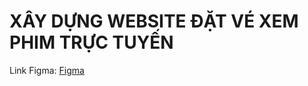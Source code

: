 # XÂY DỰNG WEBSITE ĐẶT VÉ XEM PHIM TRỰC TUYẾN
Link Figma: [Figma](https://www.figma.com/design/Q7kug8gep2GJ65cX4dJG62/Web-%C4%90%E1%BA%B7t-V%C3%A9-Xem-Phim-Tr%E1%BB%B1c-Tuy%E1%BA%BFn-Filmora?node-id=0-1&t=IY18SdbDR8ohMw5p-1)
